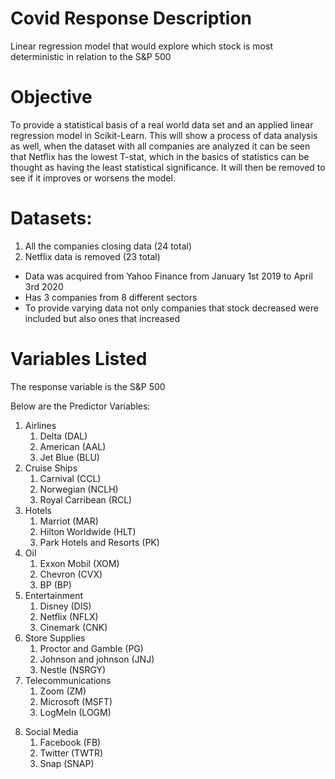 # Covid Response Description
Linear regression model that would explore which stock is most deterministic in relation to the S&P 500

# Objective
To provide a statistical basis of a real world data set and an applied linear regression model in Scikit-Learn.
This will show a process of data analysis as well, when the dataset with all companies are analyzed it can be seen that Netflix has the lowest T-stat,  which in 
the basics of statistics can be thought as having the least statistical significance. It will then be removed to see if it improves or worsens the model. 

# Datasets:
1.  All the companies closing data (24 total)
2.  Netflix data is removed (23 total)

- Data was acquired from Yahoo Finance from January 1st 2019 to April 3rd 2020
- Has 3 companies from 8 different sectors
- To provide varying data not only companies that stock decreased were included but also ones that increased

# Variables Listed 

The response variable is the S&P 500

Below are the Predictor Variables:

1.  Airlines
    1.  Delta (DAL)
    2.  American (AAL)
    3.  Jet Blue (BLU)
2.  Cruise Ships
    1. Carnival (CCL)
    2. Norwegian (NCLH)
    3. Royal Carribean (RCL)
3.  Hotels
    1. Marriot (MAR)
    2. Hilton Worldwide (HLT)
    3. Park Hotels and Resorts (PK)
4.  Oil
    1. Exxon Mobil (XOM)
    2. Chevron (CVX)
    3. BP (BP)
5.  Entertainment
    1. Disney (DIS)
    2. Netflix (NFLX)
    3. Cinemark (CNK)
6.  Store Supplies
    1. Proctor and Gamble (PG)
    2. Johnson and johnson (JNJ)
    3. Nestle (NSRGY)
7.  Telecommunications
    1. Zoom (ZM)
    2. Microsoft (MSFT)
    3. LogMeIn (LOGM)
8)  Social Media 
    1. Facebook (FB)
    2. Twitter (TWTR)
    3. Snap (SNAP)
